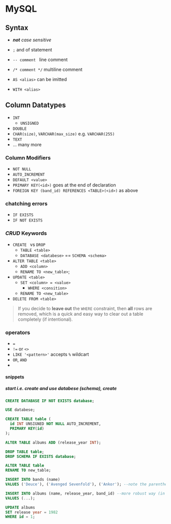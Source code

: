 # MySQL <a name="top"></a>

## Syntax

* <i>**not** case sensitive</i>
* `;` and of statement
* `-- comment ` line comment
* `/* comment */` multiline comment

* `AS <alias>` can be imitted
* `WITH <alias>`

## Column Datatypes

* `INT`
  * `UNSIGNED`
* `DOUBLE`
* `CHAR(size)`, `VARCHAR(max_size)` e.g. `VARCHAR(255)`
* `TEXT`
* ... many more

### Column Modifiers
  
* `NOT NULL`
* `AUTO_INCREMENT`
* `DEFAULT <value>`
* `PRIMARY KEY(<id>)` goes at the end of declaration
* `FOREIGN KEY (band_id) REFERENCES <TABLE>(<id>)` as above

### chatching errors

* `IF EXISTS`
* `IF NOT EXISTS`

### *CRUD* Keywords

* `CREATE ` vs `DROP`
  * `TABLE <table>`
  * `DATABASE <databese>` == `SCHEMA <schema>`
* `ALTER TABLE <table>`
  * `ADD <column>`
  * `RENAME TO <new_table>`;
* `UPDATE <table>`
  * `SET <column> = <value>`
    * `WHERE <consition>`
  * `RENAME TO <new_table>`
* `DELETE FROM <table>`

> If you decide to **leave out** the `WHERE` constraint, then **all** rows are removed, which is a quick and easy way to clear out a table completely (if intentional).

### operators

* `=`
* `!=` or `<>`
* `LIKE '<pattern>'` accepts `%` wildcart
* `OR`, `AND`
* 



#### snippets

##### start *i.e.* create and use databese (schema), create

```sql
CREATE DATABASE IF NOT EXISTS database;

USE databese;

CREATE TABLE table (
  id INT UNSIGNED NOT NULL AUTO_INCREMENT,
  PRIMARY KEY(id)
);
```
```sql
ALTER TABLE albums ADD (release_year INT);
```
```sql
DROP TABLE table;
DROP SCHEMA IF EXISTS database;
```
```sql
ALTER TABLE table
RENAME TO new_table;
```
```sql
INSERT INTO bands (name)
VALUES ('Deuce'), ('Avenged Sevenfold'), ('Ankor'); --note the parentheses!;
```
```sql
INSERT INTO albums (name, release_year, band_id) --more robust way (in case of future column modification)
VALUES (...);
```
```sql
UPDATE albums
SET release year = 1982
WHERE id = 1;
```

